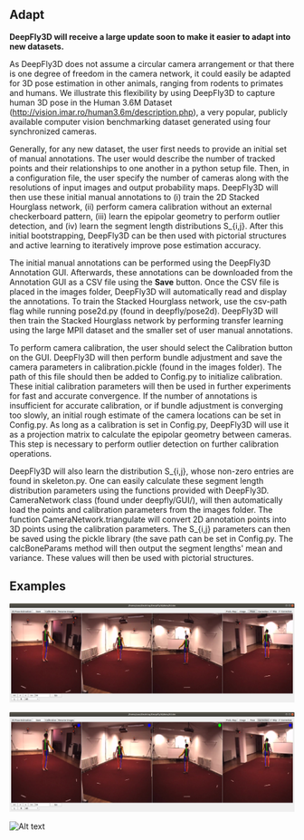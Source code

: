 ## Adapt
**DeepFly3D will receive a large update soon to make it easier to adapt into new datasets.**

As DeepFly3D does not assume a circular camera arrangement or that there is one degree of freedom in the camera network, it could easily be adapted for 3D pose estimation in other animals, ranging from rodents to primates and humans. We illustrate this flexibility by using DeepFly3D to capture human 3D pose in the Human 3.6M Dataset (http://vision.imar.ro/human3.6m/description.php), a very popular, publicly available computer vision benchmarking dataset generated using four synchronized cameras.

Generally, for any new dataset, the user first needs to provide an initial set of manual annotations. The user would describe the number of tracked points and their relationships to one another in a python setup file. Then, in a configuration file, the user specify the number of cameras along with the resolutions of input images and output probability maps. DeepFly3D will then use these initial manual annotations to (i) train the 2D Stacked Hourglass network, (ii) perform camera calibration without an external checkerboard pattern, (iii) learn the epipolar geometry to perform outlier detection, and (iv) learn the segment length distributions S_{i,j}. After this initial bootstrapping, DeepFly3D can be then used with pictorial structures and active learning to iteratively improve pose estimation accuracy.

The initial manual annotations can be performed using the DeepFly3D Annotation GUI. Afterwards, these annotations can be downloaded from the Annotation GUI as a CSV file using the **Save** button. Once the CSV file is placed in the images folder, DeepFly3D will automatically read and display the annotations. To train the Stacked Hourglass network, use the csv-path flag while running pose2d.py (found in deepfly/pose2d). DeepFly3D will then train the Stacked Hourglass network by performing transfer learning using the large MPII dataset and the smaller set of user manual annotations.

To perform camera calibration, the user should select the Calibration button on the GUI. DeepFly3D will then perform bundle adjustment and save the camera parameters in calibration.pickle (found in the images folder). The path of this file should then be added to Config.py to initialize calibration. These initial calibration parameters will then be used in further experiments for fast and accurate convergence.  If the number of annotations is insufficient for accurate calibration, or if bundle adjustment is converging too slowly, an initial rough estimate of the camera locations can be set in Config.py. As long as a calibration is set in Config.py, DeepFly3D will use it as a projection matrix to calculate the epipolar geometry between cameras. This step is necessary to perform outlier detection on further calibration operations. 

DeepFly3D will also learn the distribution S_{i,j}, whose non-zero entries are found in skeleton.py. One can easily calculate these segment length distribution parameters using the functions provided with DeepFly3D. CameraNetwork class (found under deepfly/GUI/), will then automatically load the points and calibration parameters from the images folder. The function CameraNetwork.triangulate will convert 2D annotation points into 3D points using the calibration parameters. The S_{i,j} parameters can then be saved using the pickle library (the save path can be set in Config.py. The calcBoneParams method will then output the segment lengths' mean and variance. These values will then be used with pictorial structures. 


## Examples
<p align="center">
<img src="../images/h3.6mfail.png" width="640">
</p>
<p align="center">
<img src="../images/h3.6mcorrect.png" width="640">
</p>


![Alt text](../images/h3.6m.gif?raw=true "Title")

